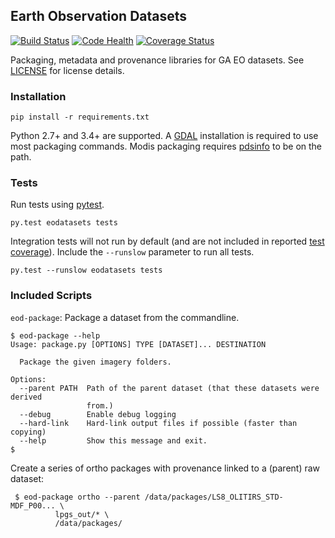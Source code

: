 ## Earth Observation Datasets

[![Build Status](https://travis-ci.org/GeoscienceAustralia/eo-datasets.svg?branch=develop)](https://travis-ci.org/GeoscienceAustralia/eo-datasets)
[![Code Health](https://landscape.io/github/GeoscienceAustralia/eo-datasets/develop/landscape.svg?style=flat)](https://landscape.io/github/GeoscienceAustralia/eo-datasets/develop)
[![Coverage Status](https://coveralls.io/repos/GeoscienceAustralia/eo-datasets/badge.svg?branch=develop)](https://coveralls.io/r/GeoscienceAustralia/eo-datasets?branch=develop)

Packaging, metadata and provenance libraries for GA EO datasets. See [LICENSE](LICENSE) for
license details.

### Installation

    pip install -r requirements.txt

Python 2.7+ and 3.4+ are supported. A [GDAL](http://www.gdal.org/) installation is required 
to use most packaging commands. Modis packaging requires [pdsinfo](https://github.com/GeoscienceAustralia/pds-tools)
to be on the path.

### Tests

Run tests using [pytest](http://pytest.org/).

    py.test eodatasets tests

Integration tests will not run by default (and are not included in reported
[test coverage](https://coveralls.io/r/GeoscienceAustralia/eo-datasets)). Include the `--runslow`
parameter to run all tests.

    py.test --runslow eodatasets tests

### Included Scripts

`eod-package`: Package a dataset from the commandline.

    $ eod-package --help
    Usage: package.py [OPTIONS] TYPE [DATASET]... DESTINATION
    
      Package the given imagery folders.
    
    Options:
      --parent PATH  Path of the parent dataset (that these datasets were derived
                     from.)
      --debug        Enable debug logging
      --hard-link    Hard-link output files if possible (faster than copying)
      --help         Show this message and exit.
    $

Create a series of ortho packages with provenance linked to a (parent) raw dataset:

     $ eod-package ortho --parent /data/packages/LS8_OLITIRS_STD-MDF_P00... \
              lpgs_out/* \
              /data/packages/   
